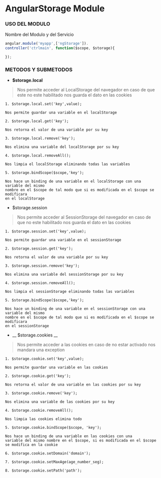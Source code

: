 AngularStorage Module
=====================

### USO DEL MODULO ###
Nombre del Modulo y del Servicio
```javascript
angular.module('myapp',['ngStorage']).
controller('ctrlmain', function($scope, $storage){

});
```

### METODOS Y SUBMETODOS ###
* **$storage.local**

> Nos permite acceder al LocalStorage del navegador en caso de que este
no este habilitado nos guarda el dato en las cookies

	1. $storage.local.set('key',value);

	Nos permite guardar una variable en el localStorage

	2. $storage.local.get('key');

	Nos retorna el valor de una variable por su key

	3. $storage.local.remove('key');

	Nos elimina una variable del localStorage por su key

	4. $storage.local.removeAll();

	Nos limpia el localStorage eliminando todas las variables

	5. $storage.bindScope($scope,'key');

	Nos hace un binding de una variable en el localStorage con una variable del mismo
	nombre en el $scope de tal modo que si es modificada en el $scope se modificara
	en el localStorage

* $storage.session

> Nos permite acceder al SessionStorage del navegador en caso de que no
este habilitado nos guarda el dato en las cookies

	1. $storage.session.set('key',value);

	Nos permite guardar una variable en el sessionStorage

	2. $storage.session.get('key');

	Nos retorna el valor de una variable por su key

	3. $storage.session.remove('key');

	Nos elimina una variable del sessionStorage por su key

	4. $storage.session.removeAll();

	Nos limpia el sessionStorage eliminando todas las variables

	5. $storage.bindScope($scope,'key');

	Nos hace un binding de una variable en el sessionStorage con una variable del mismo
	nombre en el $scope de tal modo que si es modificada en el $scope se modificara
	en el sessionStorage

* __ $storage.cookies __

> Nos permite acceder a las cookies en caso de no estar activado nos mandara una exception

	1. $storage.cookie.set('key',value);

	Nos permite guardar una variable en las cookies

	2. $storage.cookie.get('key');

	Nos retorna el valor de una variable en las cookies por su key

	3. $storage.cookie.remove('key');

	Nos elimina una variable de las cookies por su key

	4. $storage.cookie.removeAll();

	Nos limpia las cookies elimina todo

	5. $storage.cookie.bindScope($scope, 'key');

	Nos hace un binding de una variable en las cookies con una
	variable del mismo nombre en el $scope, si es modificada en el $scope
	se modifica en la cookie

	6. $storage.cookie.setDomain('domain');

	7. $storage.cookie.setMaxAge(age_number_seg);

	8. $storage.cookie.setPath('path');